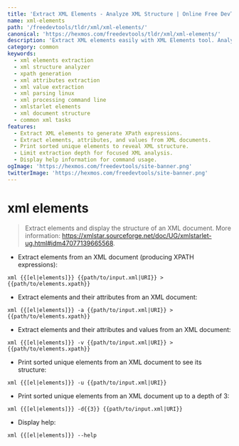 ```yaml
---
title: 'Extract XML Elements - Analyze XML Structure | Online Free DevTools by Hexmos'
name: xml-elements
path: '/freedevtools/tldr/xml/xml-elements/'
canonical: 'https://hexmos.com/freedevtools/tldr/xml/xml-elements/'
description: 'Extract XML elements easily with XML Elements tool. Analyze XML structure, attributes, and values effortlessly. Free online tool, no registration required.'
category: common
keywords:
  - xml elements extraction
  - xml structure analyzer
  - xpath generation
  - xml attributes extraction
  - xml value extraction
  - xml parsing linux
  - xml processing command line
  - xmlstarlet elements
  - xml document structure
  - common xml tasks
features:
  - Extract XML elements to generate XPath expressions.
  - Extract elements, attributes, and values from XML documents.
  - Print sorted unique elements to reveal XML structure.
  - Limit extraction depth for focused XML analysis.
  - Display help information for command usage.
ogImage: 'https://hexmos.com/freedevtools/site-banner.png'
twitterImage: 'https://hexmos.com/freedevtools/site-banner.png'
---
```


# xml elements

> Extract elements and display the structure of an XML document.
> More information: <https://xmlstar.sourceforge.net/doc/UG/xmlstarlet-ug.html#idm47077139665568>.

- Extract elements from an XML document (producing XPATH expressions):

`xml {{[el|elements]}} {{path/to/input.xml|URI}} > {{path/to/elements.xpath}}`

- Extract elements and their attributes from an XML document:

`xml {{[el|elements]}} -a {{path/to/input.xml|URI}} > {{path/to/elements.xpath}}`

- Extract elements and their attributes and values from an XML document:

`xml {{[el|elements]}} -v {{path/to/input.xml|URI}} > {{path/to/elements.xpath}}`

- Print sorted unique elements from an XML document to see its structure:

`xml {{[el|elements]}} -u {{path/to/input.xml|URI}}`

- Print sorted unique elements from an XML document up to a depth of 3:

`xml {{[el|elements]}} -d{{3}} {{path/to/input.xml|URI}}`

- Display help:

`xml {{[el|elements]}} --help`

